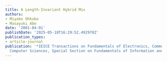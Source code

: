 ```yaml
---
title: A Length-Invariant Hybrid Mix
authors:
- Miyako Ohkubo
- Masayuki Abe
date: '2001-04-01'
publishDate: '2025-05-18T16:29:52.492978Z'
publication_types:
- article-journal
publication: '*IEICE Transactions on Fundamentals of Electronics, Communications and
  Computer Sciences, Special Section on Fundamentals of Information and Communications*'
---
```

